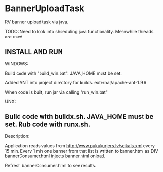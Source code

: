 # BannerUploadTask
RV banner upload task via java.

TODO: Need to look into shceduling java functionality. 
Meanwhile threads are used. 

INSTALL AND RUN
------------------
WINDOWS:

Build code with "build_win.bat". 
JAVA_HOME must be set. 

Added ANT into project directory for builds. external/apache-ant-1.9.6  

When code is built, run jar via  calling "run_win.bat"


UNX:

Build code with buildx.sh. JAVA_HOME must be set. 
Rub code with runx.sh.
-------------------

Description:

Application reads values from http://www.pukukurjers.lv/veikals.xml every 15 min.
Every 1 min one banner from that list is written to banner.html as DIV
bannerConsumer.html injects banner.html onload.


Refresh bannerConsumer.html to see results.

